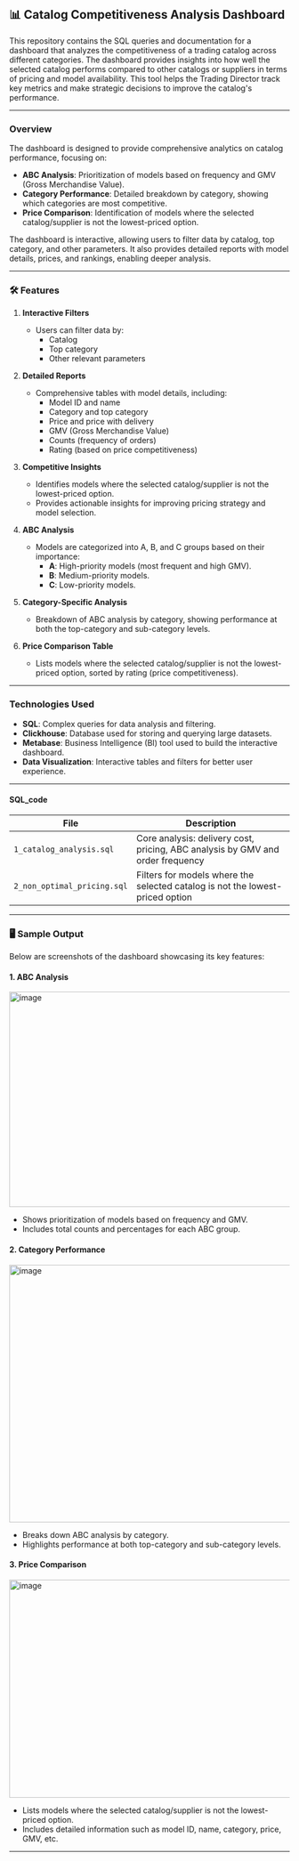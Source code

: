 ## 📊 **Catalog Competitiveness Analysis Dashboard**

This repository contains the SQL queries and documentation for a dashboard that analyzes the competitiveness of a trading catalog across different categories. The dashboard provides insights into how well the selected catalog performs compared to other catalogs or suppliers in terms of pricing and model availability. This tool helps the Trading Director track key metrics and make strategic decisions to improve the catalog's performance.

---

### **Overview**

The dashboard is designed to provide comprehensive analytics on catalog performance, focusing on:
- **ABC Analysis**: Prioritization of models based on frequency and GMV (Gross Merchandise Value).
- **Category Performance**: Detailed breakdown by category, showing which categories are most competitive.
- **Price Comparison**: Identification of models where the selected catalog/supplier is not the lowest-priced option.

The dashboard is interactive, allowing users to filter data by catalog, top category, and other parameters. It also provides detailed reports with model details, prices, and rankings, enabling deeper analysis.

---

### 🛠️ **Features**

1. **Interactive Filters**
   - Users can filter data by:
     - Catalog
     - Top category
     - Other relevant parameters

2. **Detailed Reports**
   - Comprehensive tables with model details, including:
     - Model ID and name
     - Category and top category
     - Price and price with delivery
     - GMV (Gross Merchandise Value)
     - Counts (frequency of orders)
     - Rating (based on price competitiveness)

3. **Competitive Insights**
   - Identifies models where the selected catalog/supplier is not the lowest-priced option.
   - Provides actionable insights for improving pricing strategy and model selection.

4. **ABC Analysis**
   - Models are categorized into A, B, and C groups based on their importance:
     - **A**: High-priority models (most frequent and high GMV).
     - **B**: Medium-priority models.
     - **C**: Low-priority models.

5. **Category-Specific Analysis**
   - Breakdown of ABC analysis by category, showing performance at both the top-category and sub-category levels.

6. **Price Comparison Table**
   - Lists models where the selected catalog/supplier is not the lowest-priced option, sorted by rating (price competitiveness).

---

### **Technologies Used**

- **SQL**: Complex queries for data analysis and filtering.
- **Clickhouse**: Database used for storing and querying large datasets.
- **Metabase**: Business Intelligence (BI) tool used to build the interactive dashboard.
- **Data Visualization**: Interactive tables and filters for better user experience.

---

#### **SQL_code**

| File | Description |
|------|-------------|
| `1_catalog_analysis.sql` | Core analysis: delivery cost, pricing, ABC analysis by GMV and order frequency |
| `2_non_optimal_pricing.sql` | Filters for models where the selected catalog is not the lowest-priced option |

---

### 🖥️ **Sample Output**

Below are screenshots of the dashboard showcasing its key features:

#### 1. **ABC Analysis**
<img width="1860" height="387" alt="image" src="https://github.com/user-attachments/assets/a02ff408-1f00-4179-b7f4-0db8855f56dd" />

- Shows prioritization of models based on frequency and GMV.
- Includes total counts and percentages for each ABC group.

#### 2. **Category Performance**
<img width="1775" height="463" alt="image" src="https://github.com/user-attachments/assets/0b1a06c0-740f-49a5-863e-c7875ca7fd58" />

- Breaks down ABC analysis by category.
- Highlights performance at both top-category and sub-category levels.

#### 3. **Price Comparison**
<img width="1822" height="392" alt="image" src="https://github.com/user-attachments/assets/9a3b4a98-57eb-4b59-b3f3-9146add92a18" />

- Lists models where the selected catalog/supplier is not the lowest-priced option.
- Includes detailed information such as model ID, name, category, price, GMV, etc.

---

